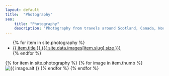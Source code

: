 ```yaml
---
layout: default
title:  "Photography"
seo:
    title: "Photography"
    description: "Photography from travels around Scotland, Canada, Northern England and more"
---
```


<div class="pt-12 md:pt-40 pb-24 md:pb-40">
  <nav class="w-full md:w-7/10 md:ml-3/10 relative mb-12 px-8 md:px-0">
    <ul>
      {% for item in site.photography %}
      <li class="fade-up animate-stepped">
        <a href="{{ item.url }}" class="feature-nav-item" data-hover-show data-hover-target=".thumb-{{ item.slug }}">
          {{ item.title }}
          <span class="text-xl block mt-2 text-left no-underline font-serif md:mt-4 ml-2">({{ site.data.images[item.slug].size }})</span>
        </a>
      </li>
      {% endfor %}
    </ul>
  </nav>

  {% for item in site.photography %}
    {% for image in item.thumb %}
      <img src="{{ site.image_base }}{{ image.url }}?w=480&h=640&fit=crop" class="fixed z-10 hidden opacity-0 thumb-{{ item.slug }} {% cycle item.slug: 'bottom-20 left-0 w-1/4 h-auto md:block', 'top-1/2 -right-10 -mt-80 w-1/6 h-auto xl:block', '-top-80 left-1/2 -ml-60 w-1/6 h-auto xxl:block' %}" loading="lazy" alt="{{ image.alt }}">
    {% endfor %}
  {% endfor %}

</div>